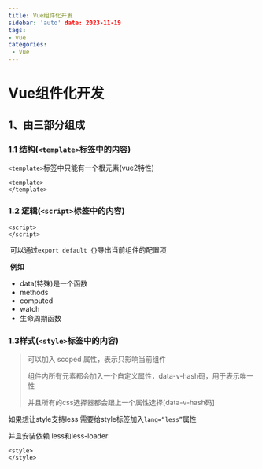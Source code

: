 ```yaml
---
title: Vue组件化开发
sidebar: 'auto' date: 2023-11-19
tags:
- vue
categories: 
 - Vue
---
```

#  Vue组件化开发

## 1、由三部分组成

### 1.1 结构(`<template>`标签中的内容)

`<template>`标签中只能有一个根元素(vue2特性)

```vue
<template>
</template>
```

### 1.2 逻辑(`<script>`标签中的内容)

```vue
<script>
</script>
```

​	可以通过`export default {}`导出当前组件的配置项

​	**例如**

+ data(特殊)是一个函数
+ methods
+ computed
+ watch
+ 生命周期函数

### 1.3样式(`<style>`标签中的内容)

>可以加入 scoped 属性，表示只影响当前组件
>
>组件内所有元素都会加入一个自定义属性，data-v-hash码，用于表示唯一性
>
>并且所有的css选择器都会跟上一个属性选择[data-v-hash码]

如果想让style支持less 需要给style标签加入`lang=“less”`属性

并且安装依赖 less和less-loader

```vue
<style>
</style>
```

